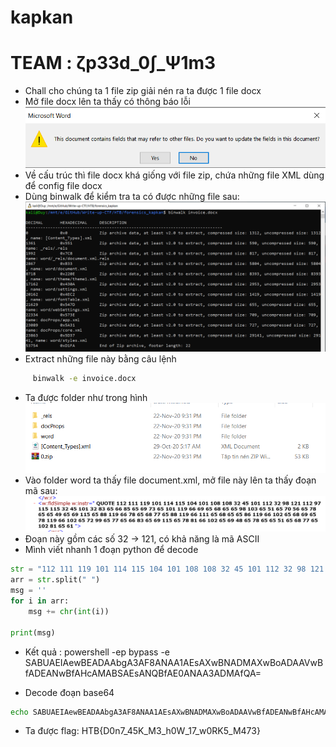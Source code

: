 # kapkan
# TEAM : ζp33d_0∫_Ψ1m3

- Chall cho chúng ta 1 file zip giải nén ra ta được 1 file docx
- Mở file docx lên ta thấy có thông báo lỗi
![error](error.png)
- Về cấu trúc thì file docx khá giống với file zip, chứa những file XML dùng để config file docx
- Dùng binwalk để kiểm tra ta có được những file sau:
![binwalk](binwalk.png)
- Extract những file này bằng câu lệnh
```sh
	 binwalk -e invoice.docx
```
- Ta được folder như trong hình
![f](folder.png)
- Vào folder word ta thấy file document.xml, mở file này lên ta thấy đoạn mã sau:
![ff](encoded.png)
- Đoạn này gồm các số 32 -> 121, có khả năng là mã ASCII
- Mình viết nhanh 1 đoạn python để decode
```python
str = "112 111 119 101 114 115 104 101 108 108 32 45 101 112 32 98 121 112 97 115 115 32 45 101 32 83 65 66 85 65 69 73 65 101 119 66 69 65 68 65 65 98 103 65 51 65 70 56 65 78 65 65 49 65 69 115 65 88 119 66 78 65 68 77 65 88 119 66 111 65 68 65 65 86 119 66 102 65 68 69 65 78 119 66 102 65 72 99 65 77 65 66 83 65 69 115 65 78 81 66 102 65 69 48 65 78 65 65 51 65 68 77 65 102 81 65 61"
arr = str.split(" ")
msg = ''
for i in arr:
	msg += chr(int(i))

print(msg)
```

- Kết quả : powershell -ep bypass -e SABUAEIAewBEADAAbgA3AF8ANAA1AEsAXwBNADMAXwBoADAAVwBfADEANwBfAHcAMABSAEsANQBfAE0ANAA3ADMAfQA=

- Decode đoạn base64
```sh
echo SABUAEIAewBEADAAbgA3AF8ANAA1AEsAXwBNADMAXwBoADAAVwBfADEANwBfAHcAMABSAEsANQBfAE0ANAA3ADMAfQA= |base64 --decode
```
- Ta được flag: HTB{D0n7_45K_M3_h0W_17_w0RK5_M473}
